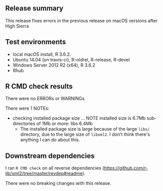 ## Release summary

This release fixes errors in the previous release on macOS versions after High Sierra

## Test environments

* local macOS install, R 3.6.2.
* Ubuntu 14.04 (on travis-ci), R-oldrel, R-release, R-devel
* Windows Server 2012 R2 (x64), R 3.6.2
* Rhub

## R CMD check results
There were no ERRORs or WARNINGs.

There were 1 NOTEs:

* checking installed package size ... NOTE
  installed size is  6.7Mb
  sub-directories of 1Mb or more:
    libs   6.4Mb
  * The installed package size is large because of the large `libs/` directory,
  due to the large size of `libxml2`. I don't think there's anything I can
  do about this.


## Downstream dependencies
I ran `R CMD check` on all reverse dependencies (https://github.com/r-lib/xml2/tree/master/revdep#readme).

There were no breaking changes with this release.

